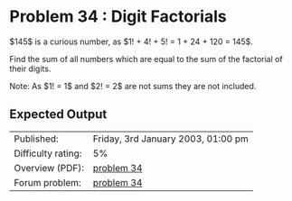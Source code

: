 # Problem 34 : Digit Factorials


<p>$145$ is a curious number, as $1! + 4! + 5! = 1 + 24 + 120 = 145$.</p>
<p>Find the sum of all numbers which are equal to the sum of the factorial of their digits.</p>
<p class="smaller">Note: As $1! = 1$ and $2! = 2$ are not sums they are not included.</p>




## Expected Output

|                    |                                                   |
|--------------------|---------------------------------------------------|
| Published:         | Friday, 3rd January 2003, 01:00 pm                |
| Difficulty rating: | 5%                                                |
| Overview (PDF):    | [problem 34](./034_overview.pdf)                  |
| Forum problem:     | [problem 34](https://projecteuler.net/thread=34)  |
 